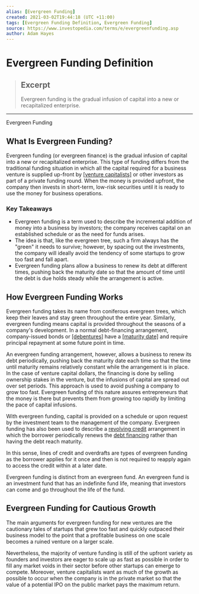 ```yaml
---
alias: [Evergreen Funding]
created: 2021-03-02T19:44:18 (UTC +11:00)
tags: [Evergreen Funding Definition, Evergreen Funding]
source: https://www.investopedia.com/terms/e/evergreenfunding.asp
author: Adam Hayes
---
```


# Evergreen Funding Definition

> ## Excerpt
> Evergreen funding is the gradual infusion of capital into a new or recapitalized enterprise.

---

Evergreen Funding
## What Is Evergreen Funding?

Evergreen funding (or evergreen finance) is the gradual infusion of capital into a new or recapitalized enterprise. This type of funding differs from the traditional funding situation in which all the capital required for a business venture is supplied up-front by [[venture capitalists]](https://www.investopedia.com/terms/v/venturecapitalist.asp) or other investors as part of a private funding round. When the money is provided upfront, the company then invests in short-term, low-risk securities until it is ready to use the money for business operations.

### Key Takeaways

-   Evergreen funding is a term used to describe the incremental addition of money into a business by investors; the company receives capital on an established schedule or as the need for funds arises.
-   The idea is that, like the evergreen tree, such a firm always has the "green" it needs to survive; however, by spacing out the investments, the company will ideally avoid the tendency of some startups to grow too fast and fall apart.
-   Evergreen funding plans allow a business to renew its debt at different times, pushing back the maturity date so that the amount of time until the debt is due holds steady while the arrangement is active.

## How Evergreen Funding Works

Evergreen funding takes its name from coniferous evergreen trees, which keep their leaves and stay green throughout the entire year. Similarly, evergreen funding means capital is provided throughout the seasons of a company's development. In a normal debt-financing arrangement, company-issued bonds or [[debentures]](https://www.investopedia.com/terms/d/debenture.asp) have a [[maturity date]](https://www.investopedia.com/terms/m/maturitydate.asp) and require principal repayment at some future point in time.

An evergreen funding arrangement, however, allows a business to renew its debt periodically, pushing back the maturity date each time so that the time until maturity remains relatively constant while the arrangement is in place. In the case of venture capital dollars, the financing is done by selling ownership stakes in the venture, but the infusions of capital are spread out over set periods. This approach is used to avoid pushing a company to grow too fast. Evergreen funding of this nature assures entrepreneurs that the money is there but prevents them from growing too rapidly by limiting the pace of capital infusions.

With evergreen funding, capital is provided on a schedule or upon request by the investment team to the management of the company. Evergreen funding has also been used to describe a [revolving credit](https://www.investopedia.com/terms/r/revolvingcredit.asp) arrangement in which the borrower periodically renews the [debt financing](https://www.investopedia.com/terms/d/debtfinancing.asp) rather than having the debt reach maturity.

In this sense, lines of credit and overdrafts are types of evergreen funding as the borrower applies for it once and then is not required to reapply again to access the credit within at a later date.

Evergreen funding is distinct from an evergreen fund. An evergreen fund is an investment fund that has an indefinite fund life, meaning that investors can come and go throughout the life of the fund. 

## Evergreen Funding for Cautious Growth

The main arguments for evergreen funding for new ventures are the cautionary tales of startups that grew too fast and quickly outpaced their business model to the point that a profitable business on one scale becomes a ruined venture on a larger scale.

Nevertheless, the majority of venture funding is still of the upfront variety as founders and investors are eager to scale up as fast as possible in order to fill any market voids in their sector before other startups can emerge to compete. Moreover, venture capitalists want as much of the growth as possible to occur when the company is in the private market so that the value of a potential IPO on the public market pays the maximum return.
